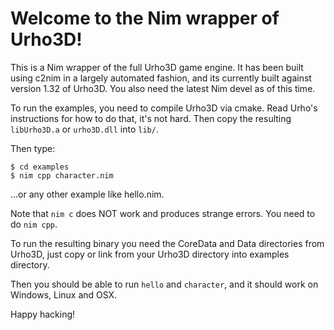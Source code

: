 # Welcome to the Nim wrapper of Urho3D!

This is a Nim wrapper of the full Urho3D game engine. It has been built using
c2nim in a largely automated fashion, and its currently built against version
1.32 of Urho3D. You also need the latest Nim devel as of this time.

To run the examples, you need to compile Urho3D via cmake. Read Urho's instructions
for how to do that, it's not hard. Then copy the resulting ``libUrho3D.a`` or ``urho3D.dll``
into ``lib/``.


Then type:

```
$ cd examples
$ nim cpp character.nim
```
...or any other example like hello.nim.

Note that ``nim c`` does NOT work and produces strange errors. You need to do
``nim cpp``.

To run the resulting binary you need the CoreData and Data directories from
Urho3D, just copy or link from your Urho3D directory into examples directory.

Then you should be able to run ``hello`` and ``character``, and it should
work on Windows, Linux and OSX.

Happy hacking!

